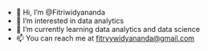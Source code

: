 - 👋 Hi, I’m @Fitriwidyananda
- 👀 I’m interested in data analytics
- 🌱 I’m currently learning data analytics and data science
- 📫 You can reach me at fitryywidyananda@gmail.com

<!---
Fitriwidyananda/Fitriwidyananda is a ✨ special ✨ repository because its `README.md` (this file) appears on your GitHub profile.
You can click the Preview link to take a look at your changes.
--->
